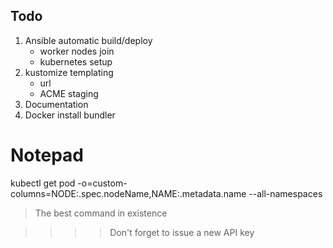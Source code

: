 ## Todo

1. Ansible automatic build/deploy
    - worker nodes join
    - kubernetes setup
1. kustomize templating
    - url
    - ACME staging
1. Documentation
1. Docker install bundler

# Notepad

kubectl get pod -o=custom-columns=NODE:.spec.nodeName,NAME:.metadata.name --all-namespaces

> The best command in existence

>>>> Don't forget to issue a new API key
